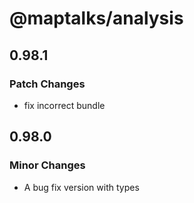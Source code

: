 # @maptalks/analysis

## 0.98.1

### Patch Changes

- fix incorrect bundle

## 0.98.0

### Minor Changes

- A bug fix version with types
